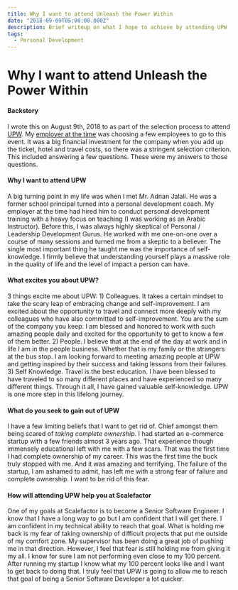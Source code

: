 ```yaml
---
title: Why I want to attend Unleash the Power Within
date: "2018-09-09T05:00:00.000Z"
description: Brief writeup on what I hope to achieve by attending UPW
tags:
  - Personal Development
---
```


# Why I want to attend Unleash the Power Within

#### Backstory

I wrote this on August 9th, 2018 to as part of the selection process to attend [UPW](https://www.tonyrobbins.com/events/unleash-the-power-within/). My [employer at the time](http://scalefactor.com/) was choosing a few employees to go to this event. It was a big financial investment for the company when you add up the ticket, hotel and travel costs, so there was a stringent selection criterion. This included answering a few questions. These were my answers to those questions.

#### Why I want to attend UPW

A big turning point in my life was when I met Mr. Adnan Jalali. He was a former school principal turned into a personal development coach. My employer at the time had hired him to conduct personal development training with a heavy focus on teaching (I was working as an Arabic Instructor). Before this, I was always highly skeptical of Personal / Leadership Development Gurus. He worked with me one-on-one over a course of many sessions and turned me from a skeptic to a believer. The single most important thing he taught me was the importance of self-knowledge. I firmly believe that understanding yourself plays a massive role in the quality of life and the level of impact a person can have.

#### What excites you about UPW?

3 things excite me about UPW: 1) Colleagues. It takes a certain mindset to take the scary leap of embracing change and self-improvement. I am excited about the opportunity to travel and connect more deeply with my colleagues who have also committed to self-improvement. You are the sum of the company you keep. I am blessed and honored to work with such amazing people daily and excited for the opportunity to get to know a few of them better. 2) People. I  believe that at the end of the day at work and in life I am in the people business. Whether that is my family or the strangers at the bus stop. I am looking forward to meeting amazing people at UPW and getting inspired by their success and taking lessons from their failures. 3) Self Knowledge. Travel is the best education. I have been blessed to have traveled to so many different places and have experienced so many different things. Through it all, I have gained valuable self-knowledge. UPW is one more step in this lifelong journey.

#### What do you seek to gain out of UPW

I have a few limiting beliefs that I want to get rid of. Chief amongst them being scared of *taking complete ownership*. I had started an e-commerce startup with a few friends almost 3 years ago. That experience though immensely educational left with me with a few scars. That was the first time I had complete ownership of my career. This was the first time the buck truly stopped with me. And it was amazing and terrifying. The failure of the startup, I am ashamed to admit, has left me with a strong fear of failure and complete ownership. I want to be rid of this fear.

#### How will attending UPW help you at Scalefactor

One of my goals at Scalefactor is to become a Senior Software Engineer. I know that I have a long way to go but I am confident that I will get there. I am confident in my technical ability to reach that goal. What is holding me back is my fear of taking ownership of difficult projects that put me outside of my comfort zone. My supervisor has been doing a great job of pushing me in that direction. However, I feel that fear is still holding me from giving it my all. I know for sure I am not performing even close to my 100 percent. After running my startup I know what my 100 percent looks like and I want to get back to doing that. I truly feel that UPW is going to allow me to reach that goal of being a Senior Software Developer a lot quicker.